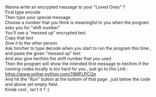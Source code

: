 Wanna write an encrypted message to your "Loved Ones" ?
<br/>First type encode
<br/>Then type your special message
<br/>Choose a number that you think is meaningful to you when the program asks you for "shift number"
<br/>You'll see a "messed up" encrypted text
<br/>Copy that text
<br/>Give it to the other person
<br/>Ask him/her to type decode when you start to run the program this time , and paste the given "messed up" text
<br/>And also give her/him the shift number that you used
<br/>Then the program will show the intended first message to her/him 
if the running codes locally is too hard for you , just go to this Link : 
<br/> https://www.online-python.com/74MFLPCj2e
<br/> And hit the "Run" button at the bottom of that page , just below the code and above yet empty field .
<br/>Kinda cool , isn't it ? :)
